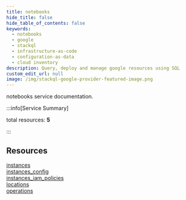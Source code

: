 ```yaml
---
title: notebooks
hide_title: false
hide_table_of_contents: false
keywords:
  - notebooks
  - google
  - stackql
  - infrastructure-as-code
  - configuration-as-data
  - cloud inventory
description: Query, deploy and manage google resources using SQL
custom_edit_url: null
image: /img/stackql-google-provider-featured-image.png
---
```


notebooks service documentation.

:::info[Service Summary]

total resources: __5__  

:::

## Resources
<div class="row">
<div class="providerDocColumn">
<a href="/notebooks/instances/">instances</a><br />
<a href="/notebooks/instances_config/">instances_config</a><br />
<a href="/notebooks/instances_iam_policies/">instances_iam_policies</a>
</div>
<div class="providerDocColumn">
<a href="/notebooks/locations/">locations</a><br />
<a href="/notebooks/operations/">operations</a>
</div>
</div>